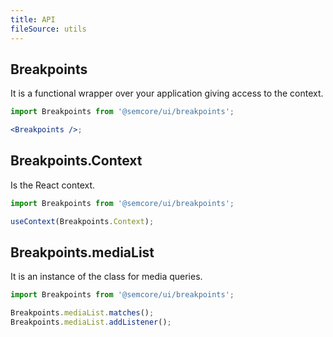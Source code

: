 ```yaml
---
title: API
fileSource: utils
---
```


## Breakpoints

It is a functional wrapper over your application giving access to the context.

```jsx
import Breakpoints from '@semcore/ui/breakpoints';

<Breakpoints />;
```

## Breakpoints.Context

Is the React context.

```jsx
import Breakpoints from '@semcore/ui/breakpoints';

useContext(Breakpoints.Context);
```

## Breakpoints.mediaList

It is an instance of the class for media queries.

```jsx
import Breakpoints from '@semcore/ui/breakpoints';

Breakpoints.mediaList.matches();
Breakpoints.mediaList.addListener();
```
